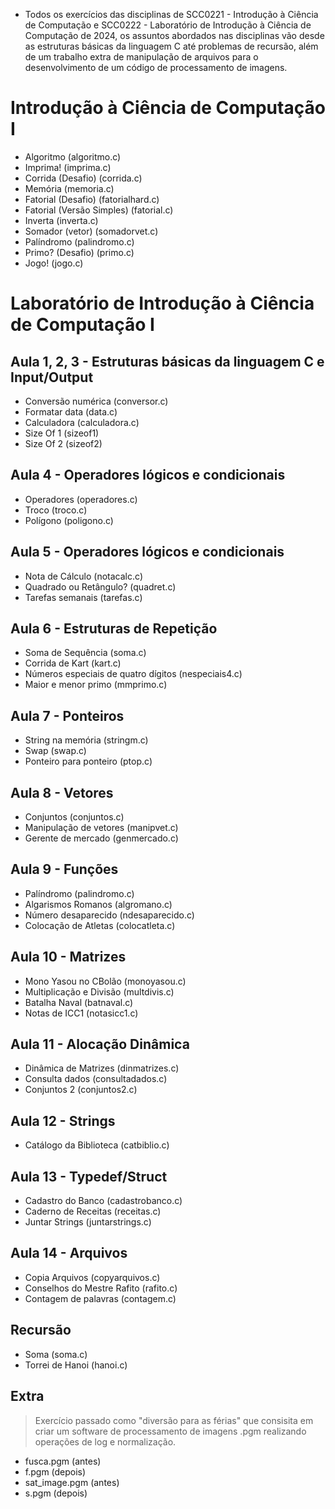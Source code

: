 - Todos os exercícios das disciplinas de SCC0221 - Introdução à Ciência de Computação e SCC0222 - Laboratório de Introdução à Ciência de Computação de 2024, os assuntos abordados nas disciplinas vão desde as estruturas básicas da linguagem C até
problemas de recursão, além de um trabalho extra de manipulação de arquivos para o desenvolvimento de um código de processamento de imagens.

# Introdução à Ciência de Computação I
- Algoritmo (algoritmo.c)
- Imprima! (imprima.c)
- Corrida (Desafio) (corrida.c)
- Memória (memoria.c)
- Fatorial (Desafio) (fatorialhard.c)
- Fatorial (Versão Simples) (fatorial.c)
- Inverta (inverta.c)
- Somador (vetor) (somadorvet.c)
- Palíndromo (palindromo.c)
- Primo? (Desafio) (primo.c)
- Jogo! (jogo.c)

# Laboratório de Introdução à Ciência de Computação I
## Aula 1, 2, 3 - Estruturas básicas da linguagem C e Input/Output
- Conversão numérica (conversor.c)
- Formatar data (data.c)
- Calculadora (calculadora.c)
- Size Of 1 (sizeof1)
- Size Of 2 (sizeof2)

## Aula 4 - Operadores lógicos e condicionais
- Operadores (operadores.c)
- Troco (troco.c)
- Polígono (poligono.c)

## Aula 5 - Operadores lógicos e condicionais
- Nota de Cálculo (notacalc.c)
- Quadrado ou Retângulo? (quadret.c)
- Tarefas semanais (tarefas.c)

## Aula 6 - Estruturas de Repetição
- Soma de Sequência (soma.c)
- Corrida de Kart (kart.c)
- Números especiais de quatro dígitos (nespeciais4.c)
- Maior e menor primo (mmprimo.c)

## Aula 7 - Ponteiros
- String na memória (stringm.c)
- Swap (swap.c)
- Ponteiro para ponteiro (ptop.c)

## Aula 8 - Vetores
- Conjuntos (conjuntos.c)
- Manipulação de vetores (manipvet.c)
- Gerente de mercado (genmercado.c)

## Aula 9 - Funções
- Palíndromo (palindromo.c)
- Algarismos Romanos (algromano.c)
- Número desaparecido (ndesaparecido.c)
- Colocação de Atletas (colocatleta.c)

## Aula 10 - Matrizes
- Mono Yasou no CBolão (monoyasou.c)
- Multiplicação e Divisão (multdivis.c)
- Batalha Naval (batnaval.c)
- Notas de ICC1 (notasicc1.c)

## Aula 11 - Alocação Dinâmica
- Dinâmica de Matrizes (dinmatrizes.c)
- Consulta dados (consultadados.c)
- Conjuntos 2 (conjuntos2.c)

## Aula 12 - Strings
- Catálogo da Biblioteca (catbiblio.c)

## Aula 13 - Typedef/Struct
- Cadastro do Banco (cadastrobanco.c)
- Caderno de Receitas (receitas.c)
- Juntar Strings (juntarstrings.c)

## Aula 14 - Arquivos
- Copia Arquivos (copyarquivos.c)
- Conselhos do Mestre Rafito (rafito.c)
- Contagem de palavras (contagem.c)

## Recursão 
- Soma (soma.c)
- Torrei de Hanoi (hanoi.c)

## Extra
> Exercício passado como "diversão para as férias" que consisita em criar um software de processamento de imagens .pgm realizando operações de log e normalização.
- fusca.pgm (antes)
- f.pgm (depois)
- sat_image.pgm (antes)
- s.pgm (depois)
